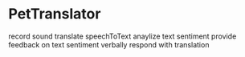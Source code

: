# PetTranslator

record sound
translate speechToText
anaylize text sentiment
provide feedback on text sentiment 
verbally respond with translation